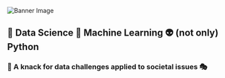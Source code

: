 ![Banner Image](/img/bio.gif "Typing on a keyboard. Just another animated gif")

## 👻 Data Science 🌱 Machine Learning 👽 (not only) Python
### 👾 A knack for data challenges applied to societal issues 🎭 
